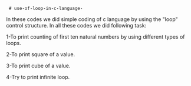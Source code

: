      # use-of-loop-in-c-language-

 In these codes we did simple coding
 of c language by using the "loop" 
 control structure.
 In all these codes we did 
 following task:
 
 1-To print counting of first ten
   natural numbers by using different 
   types of loops.
 
 2-To print square of a value.
 
 3-To print cube of a value.
 
 4-Try to print infinite loop.

